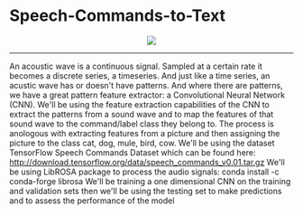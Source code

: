 # Speech-Commands-to-Text
<p align="center">
  <img src = "https://images.hothardware.com/static/newsimages/Item22658/nuance-ditech-main.jpg">
</p>

***

An acoustic wave is a continuous signal. Sampled at a certain rate it becomes a discrete series, a timeseries. And just like a time series, an acustic wave has or doesn't have patterns. And where there are patterns, we have a great pattern feature extractor: a Convolutional Neural Network (CNN). We'll be using the feature extraction capabilities of the CNN to extract the patterns from a sound wave and to map the features of that sound wave to the command/label class they belong to. The process is anologous with extracting features from a picture and then assigning the picture to the class cat, dog, mule, bird, cow.
We'll be using the dataset TensorFlow Speech Commands Dataset which can be found here: http://download.tensorflow.org/data/speech_commands_v0.01.tar.gz
We'll be using LibROSA package to process the audio signals: conda install -c conda-forge librosa
We'll be training a one dimensional CNN on the training and validation sets then we'll be using the testing set to make predictions and to assess the performance of the model
